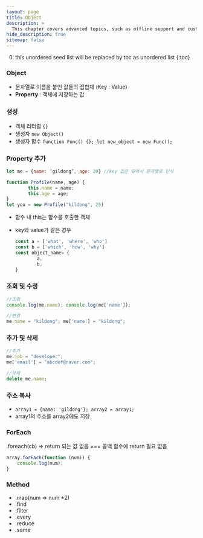 ```yaml
---
layout: page
title: Object
description: >
  This chapter covers advanced topics, such as offline support and custom JS builds. Codings skills are recommended.
hide_description: true
sitemap: false
---
```

0. this unordered seed list will be replaced by toc as unordered list
{:toc}

### Object
- 문자열로 이름을 붙인 값들의 집합체 (Key : Value)
- **Property** : 객체에 저장하는 값

### 생성
- 객체 리터럴 `{}`
- 생성자 `new Object()`
- 생성자 함수 `function Func() {}; let new_object = new Func();`

### Property 추가
```jsx
let me = {name: ‘gildong’, age: 20} //key 값은 알아서 문자열로 인식

function Profile(name, age) {
		this.name = name;
		this.age = age;
}
let you = new Profile("kildong", 25)
```

- 함수 내 this는 함수를 호출한 객체
- key와 value가 같은 경우
    
    ```jsx
    const a = ['what', 'where', 'who']
    const b = ['which', 'how', 'why']
    const object_name= {
    		a,
    		b,
    }
    ```

### 조회 및 수정

```jsx
//조회
console.log(me.name); console.log(me['name']);

//변경
me.name = "kildong"; me['name'] = "kildong";
```

### 추가 및 삭제

```jsx
//추가
me.job = "developer";
me['email'] = "abcdef@naver.com";

//삭제
delete me.name;
```

### 주소 복사
- `array1 = {name: 'gildong'}; array2 = array1;`
- array1의 주소를 array2에도 저장

### ForEach
.foreach(cb) ⇒ return 되는 값 없음 === 콜백 함수에 return 필요 없음
```jsx
array.forEach(function (num)) {
	console.log(num);
}
```

### Method
- .map(num ⇒ num *2)
- .find
- .filter
- .every
- .reduce
- .some
